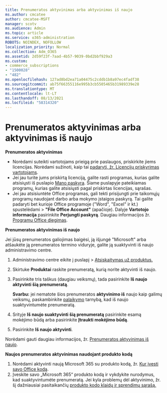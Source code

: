 ```yaml
---
title: Prenumeratos aktyvinimas arba aktyvinimas iš naujo
ms.author: cmcatee
author: cmcatee-MSFT
manager: scotv
ms.audience: Admin
ms.topic: article
ms.service: o365-administration
ROBOTS: NOINDEX, NOFOLLOW
localization_priority: Normal
ms.collection: Adm_O365
ms.assetid: 2d59f23f-7aad-4b57-9039-0bd2bbf929a3
ms.custom:
- commerce_subscriptions
- "1500028"
- "482"
ms.openlocfilehash: 127ad8bd2ea71a04475c2cddb1b8a97ec4fadf38
ms.sourcegitcommit: ab75f66355116e995b3cb5505465b31989339e28
ms.translationtype: MT
ms.contentlocale: lt-LT
ms.lasthandoff: 08/13/2021
ms.locfileid: "58314320"
---
```

# <a name="activate-or-reactivate-a-subscription"></a>Prenumeratos aktyvinimas arba aktyvinimas iš naujo

**Prenumeratos aktyvinimas**

- Norėdami suteikti vartotojams prieigą prie paslaugos, priskirkite jiems licencijas. Norėdami sužinoti, kaip tai [padaryti, žr. Licencijų priskyrimas vartotojams](https://docs.microsoft.com/microsoft-365/admin/manage/assign-licenses-to-users).
- Jei jau turite jums priskirtą licenciją, galite rasti programas, kurias galite atsisiųsti iš puslapio [Mano paskyra](https://portal.office.com/account/#installs). Šiame puslapyje pateikiamas programų, kurias galite atsisiųsti pagal priskirtas licencijas, sąrašas.
- Jei jau atsisiuntėte Office programas, gali tekti prisijungti prie taikomųjų programų naudojant darbo arba mokymo įstaigos paskyrą. Tai galite padaryti bet kurioje Office programoje ("Word", "Excel" ir kt.) spustelėdami  >  **"File Office Account"** (apačioje). Dalyje **Vartotojo informacija** pasirinkite **Perjungti paskyrą**. Daugiau informacijos žr. [Programų Office diegimas](https://docs.microsoft.com/microsoft-365/admin/setup/install-applications).

**Prenumeratos aktyvinimas iš naujo**

Jei jūsų prenumeratos galiojimas baigėsi, ją išjungė "Microsoft" arba atšaukėte ją prenumeratos termino viduryje, galite ją suaktyvinti iš naujo administravimo centre.
  
1. Administravimo centre eikite į puslapį  >  [Atsiskaitymas už produktus.](https://go.microsoft.com/fwlink/p/?linkid=842054)
2. Skirtuke **Produktai** raskite prenumeratą, kurią norite aktyvinti iš naujo.
3. Pasirinkite tris taškus (daugiau veiksmų), tada pasirinkite **Iš naujo aktyvinti šią prenumeratą**.

    **Svarbu:** jei nematote šios prenumeratos **aktyvinimo iš** naujo kaip galimų veiksmų, paskambinkite [palaikymo](https://go.microsoft.com/fwlink/p/?linkid=518322) tarnybą, kad iš naujo suaktyvintumėte prenumeratą.

4. Srityje **Iš naujo suaktyvinti šią prenumeratą** pasirinkite esamą mokėjimo būdą arba pasirinkite **Įtraukti mokėjimo būdą**.
5. Pasirinkite **Iš naujo aktyvinti**.

Norėdami gauti daugiau informacijos, žr. [Prenumeratos aktyvinimas iš naujo](https://docs.microsoft.com/microsoft-365/commerce/subscriptions/reactivate-your-subscription).

**Naujos prenumeratos aktyvinimas naudojant produkto kodą**

1. Norėdami aktyvinti naują Microsoft 365 su produkto kodą, žr. [Kur įvesti savo Office kodą](https://support.office.com/article/where-to-enter-your-office-product-key-0a82e5ae-739e-4b92-a6f4-2ec780c185db).
2. Įveskite savo „Microsoft 365“ produkto kodą ir vykdykite nurodymus, kad suaktyvintumėte prenumeratą. Jei kyla problemų dėl aktyvinimo, žr. šį dažniausiai pasitaikančių [produkto kodo klaidų ir sprendimų sąrašą.](https://docs.microsoft.com/microsoft-365/commerce/product-key-errors-and-solutions)